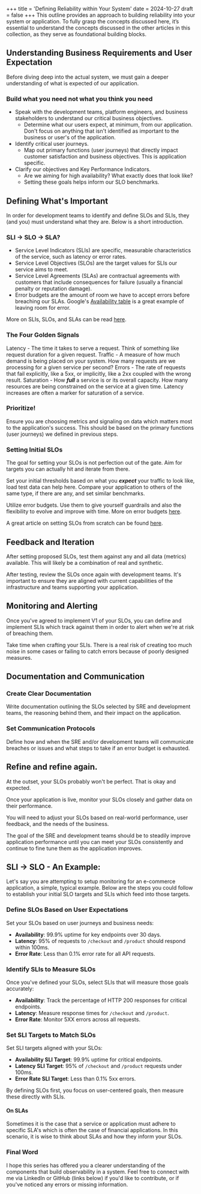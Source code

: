 +++
title = 'Defining Reliability within Your System'
date = 2024-10-27
draft = false
+++
This outline provides an approach to building reliability into your system or application. To fully grasp the concepts discussed here, it’s essential to understand the concepts discussed in the other articles in this collection, as they serve as foundational building blocks.

## Understanding Business Requirements and User Expectation
Before diving deep into the actual system, we must gain a deeper understanding of what is expected of our application.

### Build what you need not what you think you need
- Speak with the development teams, platform engineers, and business stakeholders to understand our critical business objectives. 
    - Determine what our users expect, at minimum, from our application. Don't focus on anything that isn't identified as important to the business or user's of the application.
- Identify critical user journeys. 
    - Map out primary functions (user journeys) that directly impact customer satisfaction and business objectives. This is application specific.
- Clarify our objectives and Key Performance Indicators. 
    - Are we aiming for high availability? What exactly does that look like? 
    - Setting these goals helps inform our SLO benchmarks.

## Defining What's Important
In order for development teams to identify and define SLOs and SLIs, they (and you) must understand what they are. Below is a short introduction.

### SLI -> SLO -> SLA?
- Service Level Indicators (SLIs) are specific, measurable characteristics of the service, such as latency or error rates.
- Service Level Objectives (SLOs) are the target values for SLIs our service aims to meet.
- Service Level Agreements (SLAs) are contractual agreements with customers that include consequences for failure (usually a financial penalty or reputation damage).
- Error budgets are the amount of room we have to accept errors before breaching our SLAs. Google's [Availability table](https://sre.google/sre-book/availability-table/) is a great example of leaving room for error.

More on SLIs, SLOs, and SLAs can be read [here](https://notsuoholi.github.io/posts/srecore/#sli---slo---sla--error-budgets).

### The Four Golden Signals 
Latency - The time it takes to serve a request. Think of something like request duration for a given request.
Traffic - A measure of how much demand is being placed on your system. How many requests are we processing for a given service per second?
Errors - The rate of requests that fail explicitly, like a 5xx, or implicitly, like a 2xx coupled with the wrong result.
Saturation - How ***full*** a service is or its overall capacity. How many resources are being constrained on the service at a given time. Latency increases are often a marker for saturation of a service.

### Prioritize!
Ensure you are choosing metrics and signaling on data which matters most to the application's success. This should be based on the primary functions (user journeys) we defined in previous steps.

### Setting Initial SLOs
The goal for setting your SLOs is not perfection out of the gate. Aim for targets you can actually hit and iterate from there. 

Set your initial thresholds based on what you ***expect*** your traffic to look like, load test data can help here. Compare your application to others of the same type, if there are any, and set similar benchmarks.

Utilize error budgets. Use them to give yourself guardrails and also the flexibility to evolve and improve with time. More on error budgets [here](https://notsuoholi.github.io/posts/srecore/#error-budgets).

A great article on setting SLOs from scratch can be found [here](https://medium.com/@asuffield/defining-an-slo-6302f60b218a).

## Feedback and Iteration
After setting proposed SLOs, test them against any and all data (metrics) available. This will likely be a combination of real and synthetic.

After testing, review the SLOs once again with development teams. It's important to ensure they are aligned with current capabilities of the infrastructure and teams supporting your application.

## Monitoring and Alerting
Once you've agreed to implement V1 of your SLOs, you can define and implement SLIs which track against them in order to alert when we're at risk of breaching them.

Take time when crafting your SLIs. There is a real risk of creating too much noise in some cases or failing to catch errors because of poorly designed measures.

## Documentation and Communication
### Create Clear Documentation
Write documentation outlining the SLOs selected by SRE and development teams, the reasoning behind them, and their impact on the application.

### Set Communication Protocols
Define how and when the SRE and/or development teams will communicate breaches or issues and what steps to take if an error budget is exhausted.

## Refine and refine again. 
At the outset, your SLOs probably won't be perfect. That is okay and expected.

Once your application is live, monitor your SLOs closely and gather data on their performance. 

You will need to adjust your SLOs based on real-world performance, user feedback, and the needs of the business.

The goal of the SRE and development teams should be to steadily improve application performance until you can meet your SLOs consistently and continue to fine tune them as the application improves.

## SLI -> SLO - An Example:
Let's say you are attempting to setup monitoring for an e-commerce application, a simple, typical example. Below are the steps you could follow to establish your initial SLO targets and SLIs which feed into those targets.

### Define SLOs Based on User Expectations
Set your SLOs based on user journeys and business needs:
- **Availability**: 99.9% uptime for key endpoints over 30 days.
- **Latency**: 95% of requests to `/checkout` and `/product` should respond within 100ms.
- **Error Rate**: Less than 0.1% error rate for all API requests.

### Identify SLIs to Measure SLOs
Once you've defined your SLOs, select SLIs that will measure those goals accurately:
- **Availability**: Track the percentage of HTTP 200 responses for critical endpoints.
- **Latency**: Measure response times for `/checkout` and `/product`.
- **Error Rate**: Monitor 5XX errors across all requests.

### Set SLI Targets to Match SLOs
Set SLI targets aligned with your SLOs:
- **Availability SLI Target**: 99.9% uptime for critical endpoints.
- **Latency SLI Target**: 95% of `/checkout` and `/product` requests under 100ms.
- **Error Rate SLI Target**: Less than 0.1% 5xx errors.

By defining SLOs first, you focus on user-centered goals, then measure these directly with SLIs. 

#### On SLAs
Sometimes it is the case that a service or application must adhere to specific SLA's which is often the case of financial applications. In this scenario, it is wise to think about SLAs and how they inform your SLOs.

### Final Word
I hope this series has offered you a clearer understanding of the components that build observability in a system. Feel free to connect with me via LinkedIn or GitHub (links below) if you'd like to contribute, or if you've noticed any errors or missing information.